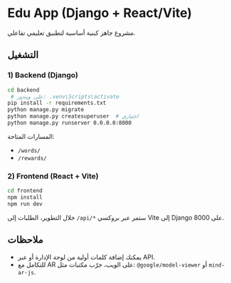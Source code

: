 # Edu App (Django + React/Vite)

مشروع جاهز كبنية أساسية لتطبيق تعليمي تفاعلي.

## التشغيل

### 1) Backend (Django)
```bash
cd backend
 # على ويندوز: .venv\Scripts\activate
pip install -r requirements.txt
python manage.py migrate
python manage.py createsuperuser  # اختياري
python manage.py runserver 0.0.0.0:8000
```

المسارات المتاحة:
- `/words/`
- `/rewards/`

### 2) Frontend (React + Vite)
```bash
cd frontend
npm install
npm run dev
```

خلال التطوير، الطلبات إلى `/api/*` ستمر عبر بروكسي Vite إلى Django على 8000.

## ملاحظات
- يمكنك إضافة كلمات أولية من لوحة الإدارة أو عبر API.
- للتكامل مع AR على الويب، جرّب مكتبات مثل: `@google/model-viewer` أو `mind-ar-js`.
